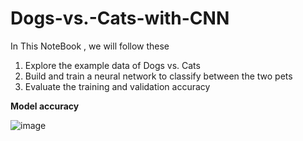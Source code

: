 # Dogs-vs.-Cats-with-CNN

In This NoteBook , we will follow these 

1. Explore the example data of Dogs vs. Cats
1. Build and train a neural network to classify between the two pets
1. Evaluate the training and validation accuracy


**Model accuracy**

![image](https://user-images.githubusercontent.com/72288293/162359166-0cd3b19f-a820-4b11-9288-0d8efe559084.png)
